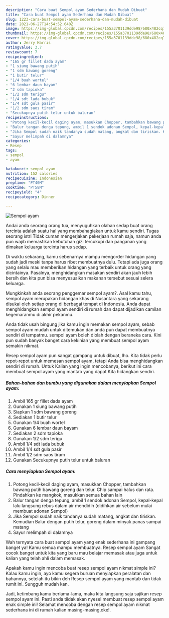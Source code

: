 ```yaml
---
description: "Cara buat Sempol ayam Sederhana dan Mudah Dibuat"
title: "Cara buat Sempol ayam Sederhana dan Mudah Dibuat"
slug: 1223-cara-buat-sempol-ayam-sederhana-dan-mudah-dibuat
date: 2021-06-27T14:54:52.640Z
image: https://img-global.cpcdn.com/recipes/155a3701139dde98/680x482cq70/sempol-ayam-foto-resep-utama.jpg
thumbnail: https://img-global.cpcdn.com/recipes/155a3701139dde98/680x482cq70/sempol-ayam-foto-resep-utama.jpg
cover: https://img-global.cpcdn.com/recipes/155a3701139dde98/680x482cq70/sempol-ayam-foto-resep-utama.jpg
author: Jerry Harris
ratingvalue: 3.7
reviewcount: 7
recipeingredient:
- "165 gr fillet dada ayam"
- "1 siung bawang putih"
- "1 sdm bawang goreng"
- "1 butir telur"
- "1/4 buah wortel"
- "6 lembar daun bayam"
- "2 sdm tapioka"
- "1/2 sdm terigu"
- "1/4 sdt lada bubuk"
- "1/4 sdt gula pasir"
- "1/2 sdm saos tiram"
- "Secukupnya putih telur untuk baluran"
recipeinstructions:
- "Potong kecil-kecil daging ayam, masukkan Chopper, tambahkan bawang putih bawang goreng dan telur. Chip sampai halus dan rata. Pindahkan ke mangkok, masukkan semua bahan lain"
- "Balur tangan denga tepung, ambil 1 sendok adonan Sempol, kepal-kepal lalu langsung rebus dalam air mendidih (didihkan air sebelum mulai membuat adonan Sempol)"
- "Jika Sempol sudah naik tandanya sudah matang, angkat dan tiriskan. Kemudian Balur dengan putih telur, goreng dalam minyak panas sampai matang"
- "Sayur melimpah di dalamnya"
categories:
- Resep
tags:
- sempol
- ayam

katakunci: sempol ayam 
nutrition: 152 calories
recipecuisine: Indonesian
preptime: "PT40M"
cooktime: "PT58M"
recipeyield: "4"
recipecategory: Dinner

---
```



![Sempol ayam](https://img-global.cpcdn.com/recipes/155a3701139dde98/680x482cq70/sempol-ayam-foto-resep-utama.jpg)

Andai anda seorang orang tua, menyuguhkan olahan sedap buat orang tercinta adalah suatu hal yang membahagiakan untuk kamu sendiri. Tugas seorang istri Tidak cuman mengerjakan pekerjaan rumah saja, namun anda pun wajib memastikan kebutuhan gizi tercukupi dan panganan yang dimakan keluarga tercinta harus sedap.

Di waktu  sekarang, kamu sebenarnya mampu mengorder hidangan yang sudah jadi meski tanpa harus ribet membuatnya dulu. Tetapi ada juga orang yang selalu mau memberikan hidangan yang terbaik untuk orang yang dicintainya. Pasalnya, menghidangkan masakan sendiri akan jauh lebih bersih dan kita pun bisa menyesuaikan makanan tersebut sesuai selera keluarga. 



Mungkinkah anda seorang penggemar sempol ayam?. Asal kamu tahu, sempol ayam merupakan hidangan khas di Nusantara yang sekarang disukai oleh setiap orang di berbagai tempat di Indonesia. Anda dapat menghidangkan sempol ayam sendiri di rumah dan dapat dijadikan camilan kegemaranmu di akhir pekanmu.

Anda tidak usah bingung jika kamu ingin memakan sempol ayam, sebab sempol ayam mudah untuk ditemukan dan anda pun dapat membuatnya sendiri di tempatmu. sempol ayam boleh diolah dengan beraneka cara. Kini pun sudah banyak banget cara kekinian yang membuat sempol ayam semakin nikmat.

Resep sempol ayam pun sangat gampang untuk dibuat, lho. Kita tidak perlu repot-repot untuk memesan sempol ayam, tetapi Anda bisa menghidangkan sendiri di rumah. Untuk Kalian yang ingin mencobanya, berikut ini cara membuat sempol ayam yang mantab yang dapat Kita hidangkan sendiri.

<!--inarticleads1-->

##### Bahan-bahan dan bumbu yang digunakan dalam menyiapkan Sempol ayam:

1. Ambil 165 gr fillet dada ayam
1. Gunakan 1 siung bawang putih
1. Siapkan 1 sdm bawang goreng
1. Sediakan 1 butir telur
1. Gunakan 1/4 buah wortel
1. Gunakan 6 lembar daun bayam
1. Sediakan 2 sdm tapioka
1. Gunakan 1/2 sdm terigu
1. Ambil 1/4 sdt lada bubuk
1. Ambil 1/4 sdt gula pasir
1. Ambil 1/2 sdm saos tiram
1. Gunakan Secukupnya putih telur untuk baluran




<!--inarticleads2-->

##### Cara menyiapkan Sempol ayam:

1. Potong kecil-kecil daging ayam, masukkan Chopper, tambahkan bawang putih bawang goreng dan telur. Chip sampai halus dan rata. Pindahkan ke mangkok, masukkan semua bahan lain
1. Balur tangan denga tepung, ambil 1 sendok adonan Sempol, kepal-kepal lalu langsung rebus dalam air mendidih (didihkan air sebelum mulai membuat adonan Sempol)
1. Jika Sempol sudah naik tandanya sudah matang, angkat dan tiriskan. Kemudian Balur dengan putih telur, goreng dalam minyak panas sampai matang
1. Sayur melimpah di dalamnya




Wah ternyata cara buat sempol ayam yang enak sederhana ini gampang banget ya! Kamu semua mampu membuatnya. Resep sempol ayam Sangat cocok banget untuk kita yang baru mau belajar memasak atau juga untuk kalian yang telah ahli dalam memasak.

Apakah kamu ingin mencoba buat resep sempol ayam nikmat simple ini? Kalau kamu ingin, ayo kamu segera buruan menyiapkan peralatan dan bahannya, setelah itu bikin deh Resep sempol ayam yang mantab dan tidak rumit ini. Sungguh mudah kan. 

Jadi, ketimbang kamu berlama-lama, maka kita langsung saja sajikan resep sempol ayam ini. Pasti anda tiidak akan nyesel membuat resep sempol ayam enak simple ini! Selamat mencoba dengan resep sempol ayam nikmat sederhana ini di rumah kalian masing-masing,oke!.

